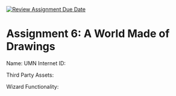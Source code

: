 [![Review Assignment Due Date](https://classroom.github.com/assets/deadline-readme-button-22041afd0340ce965d47ae6ef1cefeee28c7c493a6346c4f15d667ab976d596c.svg)](https://classroom.github.com/a/dDP_f86u)
# Assignment 6: A World Made of Drawings
Name:
UMN Internet ID:

Third Party Assets:

Wizard Functionality:
